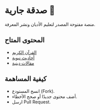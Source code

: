 # صدقة جارية 🕌

   منصة مفتوحة المصدر لتعليم الأديان ونشر المعرفة.

   ## المحتوى المتاح
   - [القرآن الكريم](quran.md)
   - [أحاديث نبوية](hadith.md)
   - [مقالات دينية](articles.md)

   ## كيفية المساهمة
   - انسخ المستودع (Fork).
   - أضف محتوى جديدًا أو صحح الأخطاء.
   - ارسل Pull Request.
